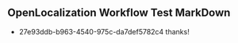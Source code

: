 ## OpenLocalization Workflow Test MarkDown
* 27e93ddb-b963-4540-975c-da7def5782c4 
thanks!<!--HONumber=Mar16_HO2-->
